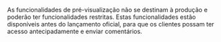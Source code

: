As funcionalidades de pré-visualização não se destinam à produção e poderão ter funcionalidades restritas. Estas funcionalidades estão disponíveis antes do lançamento oficial, para que os clientes possam ter acesso antecipadamente e enviar comentários.